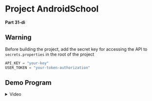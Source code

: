 # Project AndroidSchool 

**Part 31-di**

## **Warning**

Before building the project, add the secret key for accessing the API to ```secrets.properties``` in the root of the project

```kotlin
API_KEY = "your-key"
USER_TOKEN = "your-token-authorization"
```
## Demo Program
<details>
  <summary>Video</summary>
  

https://github.com/user-attachments/assets/e3615828-6104-4c68-9638-7f6285a65d4f


</details>
